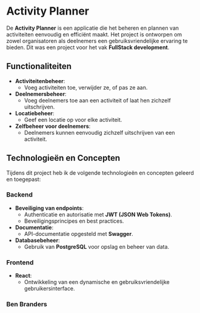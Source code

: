 # Activity Planner

De **Activity Planner** is een applicatie die het beheren en plannen van activiteiten eenvoudig en efficiënt maakt. Het project is ontworpen om zowel organisatoren als deelnemers een gebruiksvriendelijke ervaring te bieden. Dit was een project voor het vak **FullStack development**.

## Functionaliteiten

- **Activiteitenbeheer**:
  - Voeg activiteiten toe, verwijder ze, of pas ze aan.
- **Deelnemersbeheer**:
  - Voeg deelnemers toe aan een activiteit of laat hen zichzelf uitschrijven.
- **Locatiebeheer**:
  - Geef een locatie op voor elke activiteit.
- **Zelfbeheer voor deelnemers**:
  - Deelnemers kunnen eenvoudig zichzelf uitschrijven van een activiteit.

## Technologieën en Concepten

Tijdens dit project heb ik de volgende technologieën en concepten geleerd en toegepast:

### Backend

- **Beveiliging van endpoints**:
  - Authenticatie en autorisatie met **JWT (JSON Web Tokens)**.
  - Beveiligingsprincipes en best practices.
- **Documentatie**:
  - API-documentatie opgesteld met **Swagger**.
- **Databasebeheer**:
  - Gebruik van **PostgreSQL** voor opslag en beheer van data.

### Frontend

- **React**:
  - Ontwikkeling van een dynamische en gebruiksvriendelijke gebruikersinterface.

### Ben Branders
